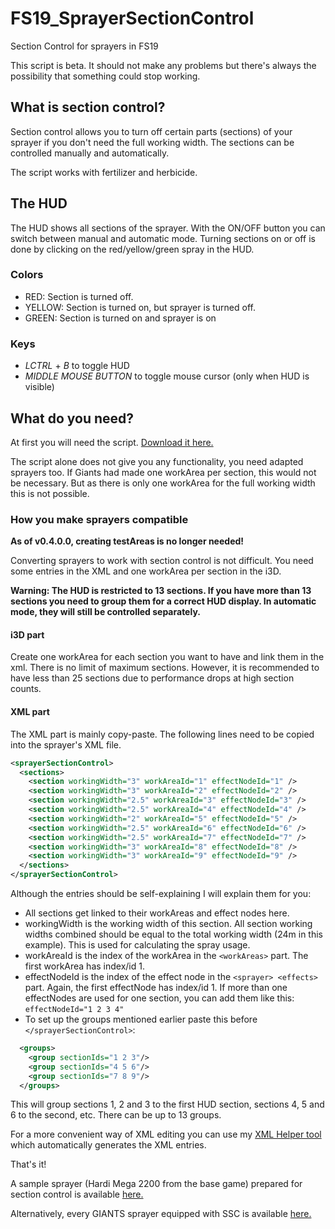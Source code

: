 # FS19_SprayerSectionControl
Section Control for sprayers in FS19

This script is beta. It should not make any problems but there's always the possibility that something could stop working.

## What is section control?
Section control allows you to turn off certain parts (sections) of your sprayer if you don't need the full working width. 
The sections can be controlled manually and automatically.

The script works with fertilizer and herbicide.

## The HUD
The HUD shows all sections of the sprayer. With the ON/OFF button you can switch between manual and automatic mode.
Turning sections on or off is done by clicking on the red/yellow/green spray in the HUD.

### Colors
- RED: Section is turned off.
- YELLOW: Section is turned on, but sprayer is turned off.
- GREEN: Section is turned on and sprayer is on

### Keys
- *LCTRL* + *B* to toggle HUD
- *MIDDLE MOUSE BUTTON* to toggle mouse cursor (only when HUD is visible)

## What do you need?
At first you will need the script. [Download it here.](https://github.com/RivalAUT/FS19_SprayerSectionControl/raw/master/FS19_SprayerSectionControl.zip)

The script alone does not give you any functionality, you need adapted sprayers too. If Giants had made one workArea per section, this would not be necessary.
But as there is only one workArea for the full working width this is not possible.

### How you make sprayers compatible
**As of v0.4.0.0, creating testAreas is no longer needed!**

Converting sprayers to work with section control is not difficult. You need some entries in the XML and one workArea per section in the i3D.

**Warning: The HUD is restricted to 13 sections. If you have more than 13 sections you need to group them for a correct HUD display. In automatic mode, they will still be controlled separately.**

#### i3D part
Create one workArea for each section you want to have and link them in the xml.
There is no limit of maximum sections. However, it is recommended to have less than 25 sections due to performance drops at high section counts.

#### XML part
The XML part is mainly copy-paste. The following lines need to be copied into the sprayer's XML file.
````xml
<sprayerSectionControl>
  <sections>
    <section workingWidth="3" workAreaId="1" effectNodeId="1" />
    <section workingWidth="3" workAreaId="2" effectNodeId="2" />
    <section workingWidth="2.5" workAreaId="3" effectNodeId="3" />
    <section workingWidth="2.5" workAreaId="4" effectNodeId="4" />
    <section workingWidth="2" workAreaId="5" effectNodeId="5" />
    <section workingWidth="2.5" workAreaId="6" effectNodeId="6" />
    <section workingWidth="2.5" workAreaId="7" effectNodeId="7" />
    <section workingWidth="3" workAreaId="8" effectNodeId="8" />
    <section workingWidth="3" workAreaId="9" effectNodeId="9" />
  </sections>
</sprayerSectionControl>
````
Although the entries should be self-explaining I will explain them for you:
- All sections get linked to their workAreas and effect nodes here.
- workingWidth is the working width of this section. All section working widths combined should be equal to the total working width (24m in this example). This is used for calculating the spray usage.
- workAreaId is the index of the workArea in the `<workAreas>` part. The first workArea has index/id 1.
- effectNodeId is the index of the effect node in the `<sprayer> <effects>` part. Again, the first effectNode has index/id 1. If more than one effectNodes are used for one section, you can add them like this: `effectNodeId="1 2 3 4"`
- To set up the groups mentioned earlier paste this before `</sprayerSectionControl>`:
````xml
  <groups>
    <group sectionIds="1 2 3"/>
    <group sectionIds="4 5 6"/>
    <group sectionIds="7 8 9"/>
  </groups>
````
This will group sections 1, 2 and 3 to the first HUD section, sections 4, 5 and 6 to the second, etc. There can be up to 13 groups.

For a more convenient way of XML editing you can use my [XML Helper tool](https://github.com/RivalAUT/FS19_SprayerSectionControl/raw/master/XML%20Helper/SSC_XML_Helper.exe) which automatically generates the XML entries.

That's it!

A sample sprayer (Hardi Mega 2200 from the base game) prepared for section control is available [here.](https://github.com/RivalAUT/FS19_SprayerSectionControl/raw/master/FS19_HardiMega2200.zip)

Alternatively, every GIANTS sprayer equipped with SSC is available [here.](https://forbidden-mods.de/filebase/file/19953-pack-sprayer-control/)
